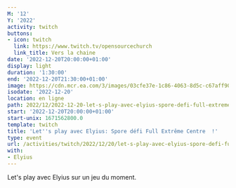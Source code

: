 ```yaml
---
M: '12'
Y: '2022'
activity: twitch
buttons:
- icon: twitch
  link: https://www.twitch.tv/opensourcechurch
  link_title: Vers la chaine
date: '2022-12-20T20:00:00+01:00'
display: light
duration: '1:30:00'
end: '2022-12-20T21:30:00+01:00'
image: https://cdn.mcr.ea.com/3/images/03cfe37e-1c86-4063-8d5c-c67aff90a293/1587735143-0x0-0-0.jpg
isodate: '2022-12-20'
location: en ligne
path: 2022/12/2022-12-20-let-s-play-avec-elyius-spore-defi-full-extreme-centre.md
start: '2022-12-20T20:00:00+01:00'
start-unix: 1671562800.0
template: twitch
title: 'Let''s play avec Elyius: Spore défi Full Extrême Centre  !'
type: event
url: /activities/twitch/2022/12/20/let-s-play-avec-elyius-spore-defi-full-extreme-centre
with:
- Elyius
---
```

Let's play avec Elyius sur un jeu du moment.